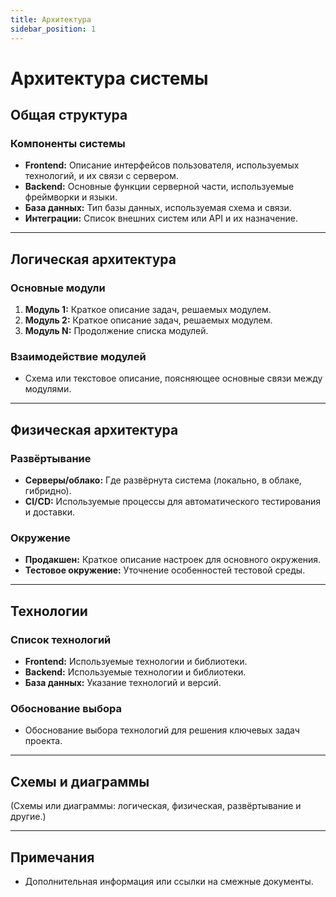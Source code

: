 ```yaml
---
title: Архитектура
sidebar_position: 1
---
```


# Архитектура системы

## Общая структура

### Компоненты системы
- **Frontend:** Описание интерфейсов пользователя, используемых технологий, и их связи с сервером.
- **Backend:** Основные функции серверной части, используемые фреймворки и языки.
- **База данных:** Тип базы данных, используемая схема и связи.
- **Интеграции:** Список внешних систем или API и их назначение.

---

## Логическая архитектура

### Основные модули
1. **Модуль 1:** Краткое описание задач, решаемых модулем.
2. **Модуль 2:** Краткое описание задач, решаемых модулем.
3. **Модуль N:** Продолжение списка модулей.

### Взаимодействие модулей
- Схема или текстовое описание, поясняющее основные связи между модулями.

---

## Физическая архитектура

### Развёртывание
- **Серверы/облако:** Где развёрнута система (локально, в облаке, гибридно).
- **CI/CD:** Используемые процессы для автоматического тестирования и доставки.

### Окружение
- **Продакшен:** Краткое описание настроек для основного окружения.
- **Тестовое окружение:** Уточнение особенностей тестовой среды.

---

## Технологии

### Список технологий
- **Frontend:** Используемые технологии и библиотеки.
- **Backend:** Используемые технологии и библиотеки.
- **База данных:** Указание технологий и версий.

### Обоснование выбора
- Обоснование выбора технологий для решения ключевых задач проекта.

---

## Схемы и диаграммы
(Схемы или диаграммы: логическая, физическая, развёртывание и другие.)

---

## Примечания
- Дополнительная информация или ссылки на смежные документы.
